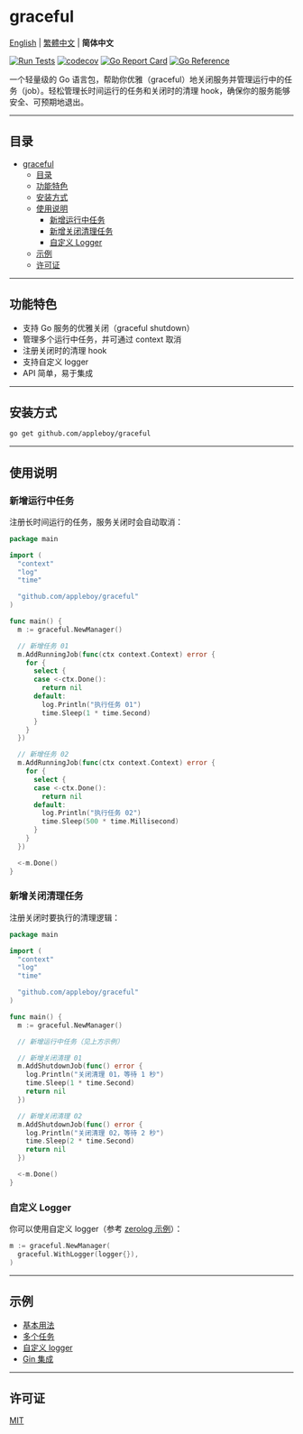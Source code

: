 # graceful

[English](README.md) | [繁體中文](README.zh-tw.md) | **简体中文**

[![Run Tests](https://github.com/appleboy/graceful/actions/workflows/go.yml/badge.svg)](https://github.com/appleboy/graceful/actions/workflows/go.yml)
[![codecov](https://codecov.io/gh/appleboy/graceful/branch/master/graph/badge.svg?token=zPqtcz0Rum)](https://codecov.io/gh/appleboy/graceful)
[![Go Report Card](https://goreportcard.com/badge/github.com/appleboy/graceful)](https://goreportcard.com/report/github.com/appleboy/graceful)
[![Go Reference](https://pkg.go.dev/badge/github.com/gin-contrib/graceful.svg)](https://pkg.go.dev/github.com/gin-contrib/graceful)

一个轻量级的 Go 语言包，帮助你优雅（graceful）地关闭服务并管理运行中的任务（job）。轻松管理长时间运行的任务和关闭时的清理 hook，确保你的服务能够安全、可预期地退出。

---

## 目录

- [graceful](#graceful)
  - [目录](#目录)
  - [功能特色](#功能特色)
  - [安装方式](#安装方式)
  - [使用说明](#使用说明)
    - [新增运行中任务](#新增运行中任务)
    - [新增关闭清理任务](#新增关闭清理任务)
    - [自定义 Logger](#自定义-logger)
  - [示例](#示例)
  - [许可证](#许可证)

---

## 功能特色

- 支持 Go 服务的优雅关闭（graceful shutdown）
- 管理多个运行中任务，并可通过 context 取消
- 注册关闭时的清理 hook
- 支持自定义 logger
- API 简单，易于集成

---

## 安装方式

```bash
go get github.com/appleboy/graceful
```

---

## 使用说明

### 新增运行中任务

注册长时间运行的任务，服务关闭时会自动取消：

```go
package main

import (
  "context"
  "log"
  "time"

  "github.com/appleboy/graceful"
)

func main() {
  m := graceful.NewManager()

  // 新增任务 01
  m.AddRunningJob(func(ctx context.Context) error {
    for {
      select {
      case <-ctx.Done():
        return nil
      default:
        log.Println("执行任务 01")
        time.Sleep(1 * time.Second)
      }
    }
  })

  // 新增任务 02
  m.AddRunningJob(func(ctx context.Context) error {
    for {
      select {
      case <-ctx.Done():
        return nil
      default:
        log.Println("执行任务 02")
        time.Sleep(500 * time.Millisecond)
      }
    }
  })

  <-m.Done()
}
```

### 新增关闭清理任务

注册关闭时要执行的清理逻辑：

```go
package main

import (
  "context"
  "log"
  "time"

  "github.com/appleboy/graceful"
)

func main() {
  m := graceful.NewManager()

  // 新增运行中任务（见上方示例）

  // 新增关闭清理 01
  m.AddShutdownJob(func() error {
    log.Println("关闭清理 01，等待 1 秒")
    time.Sleep(1 * time.Second)
    return nil
  })

  // 新增关闭清理 02
  m.AddShutdownJob(func() error {
    log.Println("关闭清理 02，等待 2 秒")
    time.Sleep(2 * time.Second)
    return nil
  })

  <-m.Done()
}
```

### 自定义 Logger

你可以使用自定义 logger（参考 [zerolog 示例](./_example/example03/logger.go)）：

```go
m := graceful.NewManager(
  graceful.WithLogger(logger{}),
)
```

---

## 示例

- [基本用法](./_example/example01/main.go)
- [多个任务](./_example/example02/main.go)
- [自定义 logger](./_example/example03/main.go)
- [Gin 集成](./_example/example04-gin/main.go)

---

## 许可证

[MIT](LICENSE)
